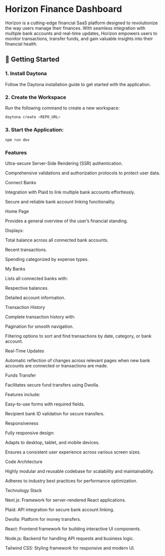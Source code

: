 # Horizon Finance Dashboard

Horizon is a cutting-edge financial SaaS platform designed to revolutionize the way users manage their finances. With seamless integration with multiple bank accounts and real-time updates, Horizon empowers users to monitor transactions, transfer funds, and gain valuable insights into their financial health.

## 🚀 Getting Started

### 1. Install Daytona
Follow the Daytona installation guide to get started with the application.

### 2. Create the Workspace
Run the following command to create a new workspace:

```bash
daytona create <REPO_URL>
```

### 3. Start the Application:
```bash
npm run dev
```

### Features

Ultra-secure Server-Side Rendering (SSR) authentication.

Comprehensive validations and authorization protocols to protect user data.

Connect Banks

Integration with Plaid to link multiple bank accounts effortlessly.

Secure and reliable bank account linking functionality.

Home Page

Provides a general overview of the user’s financial standing.

Displays:

Total balance across all connected bank accounts.

Recent transactions.

Spending categorized by expense types.

My Banks

Lists all connected banks with:

Respective balances.

Detailed account information.

Transaction History

Complete transaction history with:

Pagination for smooth navigation.

Filtering options to sort and find transactions by date, category, or bank account.

Real-Time Updates

Automatic reflection of changes across relevant pages when new bank accounts are connected or transactions are made.

Funds Transfer

Facilitates secure fund transfers using Dwolla.

Features include:

Easy-to-use forms with required fields.

Recipient bank ID validation for secure transfers.

Responsiveness

Fully responsive design:

Adapts to desktop, tablet, and mobile devices.

Ensures a consistent user experience across various screen sizes.

Code Architecture

Highly modular and reusable codebase for scalability and maintainability.

Adheres to industry best practices for performance optimization.

Technology Stack

Next.js: Framework for server-rendered React applications.

Plaid: API integration for secure bank account linking.

Dwolla: Platform for money transfers.

React: Frontend framework for building interactive UI components.

Node.js: Backend for handling API requests and business logic.

Tailwind CSS: Styling framework for responsive and modern UI.
